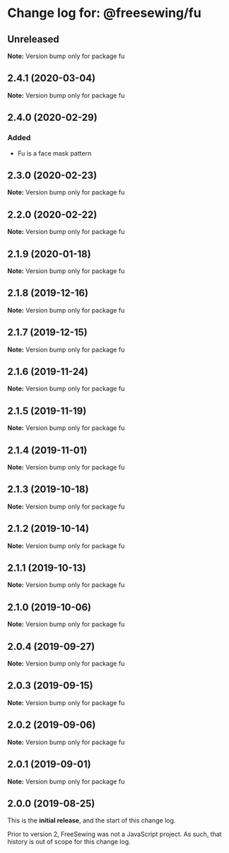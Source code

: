 # Change log for: @freesewing/fu


## Unreleased

**Note:** Version bump only for package fu


## 2.4.1 (2020-03-04)

**Note:** Version bump only for package fu


## 2.4.0 (2020-02-29)

### Added

 - Fu is a face mask pattern
## 2.3.0 (2020-02-23)

**Note:** Version bump only for package fu


## 2.2.0 (2020-02-22)

**Note:** Version bump only for package fu


## 2.1.9 (2020-01-18)

**Note:** Version bump only for package fu


## 2.1.8 (2019-12-16)

**Note:** Version bump only for package fu


## 2.1.7 (2019-12-15)

**Note:** Version bump only for package fu


## 2.1.6 (2019-11-24)

**Note:** Version bump only for package fu


## 2.1.5 (2019-11-19)

**Note:** Version bump only for package fu


## 2.1.4 (2019-11-01)

**Note:** Version bump only for package fu


## 2.1.3 (2019-10-18)

**Note:** Version bump only for package fu


## 2.1.2 (2019-10-14)

**Note:** Version bump only for package fu


## 2.1.1 (2019-10-13)

**Note:** Version bump only for package fu


## 2.1.0 (2019-10-06)

**Note:** Version bump only for package fu


## 2.0.4 (2019-09-27)

**Note:** Version bump only for package fu


## 2.0.3 (2019-09-15)

**Note:** Version bump only for package fu


## 2.0.2 (2019-09-06)

**Note:** Version bump only for package fu


## 2.0.1 (2019-09-01)

**Note:** Version bump only for package fu




## 2.0.0 (2019-08-25)

This is the **initial release**, and the start of this change log.

Prior to version 2, FreeSewing was not a JavaScript project.
As such, that history is out of scope for this change log.

